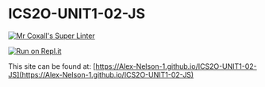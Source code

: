 # ICS2O-UNIT1-02-JS

[![Mr Coxall's Super Linter](https://github.com/Alex-Nelson-1/ICS2O-UNIT1-02-JS/workflows/Mr%20Coxall's%20Super%20Linter/badge.svg)](https://github.com/Alex-Nelson-1/ICS2O-UNIT1-02-JS/actions/)

[![Run on Repl.it](https://repl.it/badge/github/Alex-Nelson-1/ICS2O-UNIT1-02-JS)](https://repl.it/github/Alex-Nelson-1/ICS2O-UNIT1-02-JS)

This site can be found at: [https://Alex-Nelson-1.github.io/ICS2O-UNIT1-02-JS](https://Alex-Nelson-1.github.io/ICS2O-UNIT1-02-JS)
